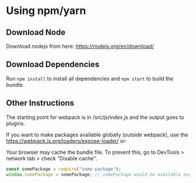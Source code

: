 # Using npm/yarn

## Download Node

Download nodejs from here: https://nodejs.org/en/download/

## Download Dependencies

Run `npm install` to install all dependencies and `npm start` to build the bundle. 

## Other Instructions

The starting point for webpack is in /src/js/index.js and the output goes to plugins. 

If you want to make packages available globally (outside webpack), use the https://webpack.js.org/loaders/expose-loader/ or:

Your browser may cache the bundle file. To prevent this, go to DevTools > network tab > check "Disable cache".

```js
const somePackage = require("some-package");
window.somePackage = somePackage; // somePackage would be available everywhere (this will be removed after all existing js is defined in /src/js)
```
